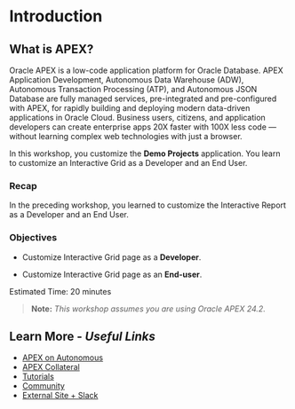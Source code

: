 # Introduction

## **What is APEX?**

Oracle APEX is a low-code application platform for Oracle Database. APEX Application Development, Autonomous Data Warehouse (ADW), Autonomous Transaction Processing (ATP), and Autonomous JSON Database are fully managed services, pre-integrated and pre-configured with APEX, for rapidly building and deploying modern data-driven applications in Oracle Cloud. Business users, citizens, and application developers can create enterprise apps 20X faster with 100X less code — without learning complex web technologies with just a browser.

In this workshop, you customize the **Demo Projects** application. You learn to customize an Interactive Grid as a Developer and an End User.

### Recap

In the preceding workshop, you learned to customize the Interactive Report as a Developer and an End User.

### Objectives

- Customize Interactive Grid page as a **Developer**.

- Customize Interactive Grid page as an **End-user**.

Estimated Time: 20 minutes

> **Note:** _This workshop assumes you are using Oracle APEX 24.2._

## Learn More - *Useful Links*

- [APEX on Autonomous](https://apex.oracle.com/autonomous)
- [APEX Collateral](https://www.oracle.com/database/technologies/appdev/apex/collateral.html)
- [Tutorials](https://apex.oracle.com/en/learn/tutorials)
- [Community](https://apex.oracle.com/community)
- [External Site + Slack](http://apex.world)
